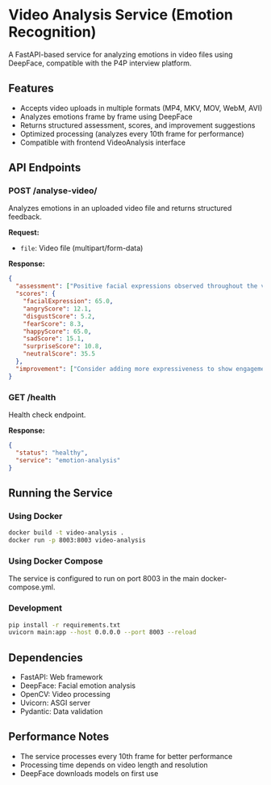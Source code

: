 # Video Analysis Service (Emotion Recognition)

A FastAPI-based service for analyzing emotions in video files using DeepFace, compatible with the P4P interview platform.

## Features

- Accepts video uploads in multiple formats (MP4, MKV, MOV, WebM, AVI)
- Analyzes emotions frame by frame using DeepFace
- Returns structured assessment, scores, and improvement suggestions
- Optimized processing (analyzes every 10th frame for performance)
- Compatible with frontend VideoAnalysis interface

## API Endpoints

### POST /analyse-video/

Analyzes emotions in an uploaded video file and returns structured feedback.

**Request:**

- `file`: Video file (multipart/form-data)

**Response:**

```json
{
  "assessment": ["Positive facial expressions observed throughout the video", "Good expressiveness and engagement shown"],
  "scores": {
    "facialExpression": 65.0,
    "angryScore": 12.1,
    "disgustScore": 5.2,
    "fearScore": 8.3,
    "happyScore": 65.0,
    "sadScore": 15.1,
    "surpriseScore": 10.8,
    "neutralScore": 35.5
  },
  "improvement": ["Consider adding more expressiveness to show engagement"]
}
```

### GET /health

Health check endpoint.

**Response:**

```json
{
  "status": "healthy",
  "service": "emotion-analysis"
}
```

## Running the Service

### Using Docker

```bash
docker build -t video-analysis .
docker run -p 8003:8003 video-analysis
```

### Using Docker Compose

The service is configured to run on port 8003 in the main docker-compose.yml.

### Development

```bash
pip install -r requirements.txt
uvicorn main:app --host 0.0.0.0 --port 8003 --reload
```

## Dependencies

- FastAPI: Web framework
- DeepFace: Facial emotion analysis
- OpenCV: Video processing
- Uvicorn: ASGI server
- Pydantic: Data validation

## Performance Notes

- The service processes every 10th frame for better performance
- Processing time depends on video length and resolution
- DeepFace downloads models on first use
